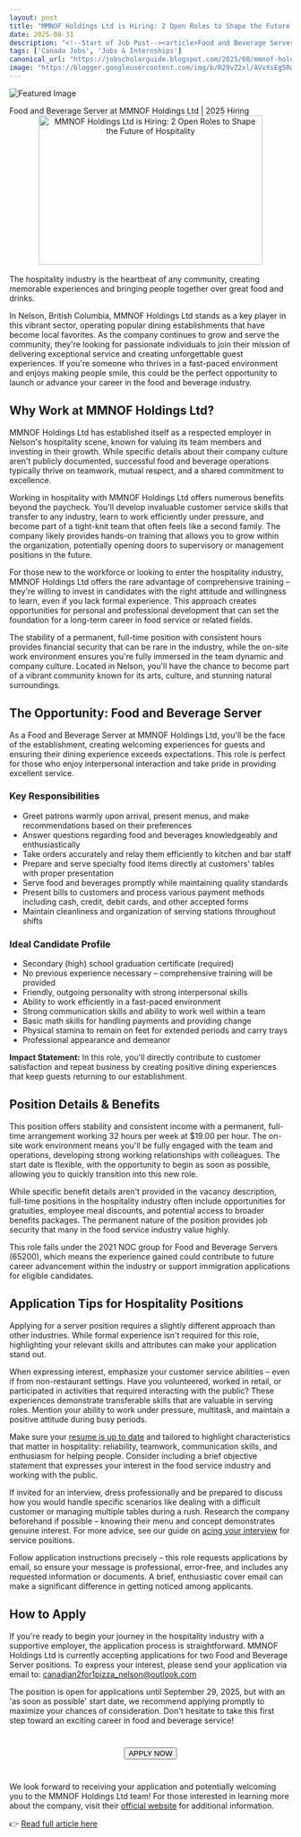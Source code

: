```yaml
---
layout: post
title: "MMNOF Holdings Ltd is Hiring: 2 Open Roles to Shape the Future of Hospitality"
date: 2025-08-31
description: "<!--Start of Job Post--><article>Food and Beverage Server at MMNOF Holdings Ltd | 2025 Hiring <div class='separator' style='clear: both; text-align: center;'><a href='https://blogger.googleusercontent.com/img/b/R29vZ2xl/AVvXsEg5RwAdbevnG66Zd5wR6R_Q4e4cS3cEsCAoYGh6Rhdtb7acM_LMIAcicaKo6pgdnO9L0-GWhziV0YSWqkWj6mYHGUgGQxsv0XzfUxLzh513ZL75S0VyRyxO-ZM7K39D3I1J1VLo-t_sb6NzxIBfcQuMD_hMrH9zwZZGy4seVjhjd_glIHtVelsfRO1EyZmr/s275/food%20and%20beverage%20services.png' style='margin-left: 1em; margin-right: 1em;'><img alt='MMNOF Holdings Ltd is Hiring: 2 Open Roles to Shape the Future of Hospitality' border='0' height='266' src='https://blogger.googleusercontent.com/img/b/R29vZ2xl/AVvXsEg5RwAdbevnG66Zd5wR6R_Q4e4cS3cEsCAoYGh6Rhdtb7acM_LMIAcicaKo6pgdnO9L0-GWhziV0YSWqkWj6mYHGUgGQxsv0XzfUxLzh513ZL75S0VyRyxO-ZM7K39D3I1J1VLo-t_sb6NzxIBfcQuMD_hMrH9zwZZGy4seVjhjd_glIHtVelsfRO1EyZmr/w400-h266/food%20and%20beverage%20services.png' title='MMNOF Holdings Ltd is Hiring: 2 Open Roles to Shape the Future of Hospitality' width='400' /></a></div><br /><div style='text-align: left;'>The hospitality industry is the heartbeat of any community, creating memorable experiences and bringing people together over great food and drinks. In Nelson, British Columbia, MMNOF Holdings Ltd stands as a key player in this vibrant sector, operating popular dining establishments that have become local favorites. As the company continues to grow and serve the community, they're looking for passionate individuals to join their mission of delivering exceptional service and creating unforgettable guest experiences. If you're someone who thrives in a fast-paced environment and enjoys making people smile, this could be the perfect opportunity to launch or advance your career in the food and beverage industry.</div><section> <h2>Why Work at MMNOF Holdings Ltd?</h2> <p>MMNOF Holdings Ltd has established itself as a respected employer in Nelson's hospitality scene, known for valuing its team members and investing in their growth. While specific details about their company culture aren't publicly documented, successful food and beverage operations typically thrive on teamwork, mutual respect, and a shared commitment to excellence.</p>   <p>Working in hospitality with MMNOF Holdings Ltd offers numerous benefits beyond the paycheck. You'll develop invaluable customer service skills that transfer to any industry, learn to work efficiently under pressure, and become part of a tight-knit team that often feels like a second family. The company likely provides hands-on training that allows you to grow within the organization, potentially opening doors to supervisory or management positions in the future.</p>  <p>For those new to the workforce or looking to enter the hospitality industry, MMNOF Holdings Ltd offers the rare advantage of comprehensive training – they're willing to invest in candidates with the right attitude and willingness to learn, even if you lack formal experience. This approach creates opportunities for personal and professional development that can set the foundation for a long-term career in food service or related fields.</p>  <p>The stability of a permanent, full-time position with consistent hours provides financial security that can be rare in the industry, while the on-site work environment ensures you're fully immersed in the team dynamic and company culture. Located in Nelson, you'll have the chance to become part of a vibrant community known for its arts, culture, and stunning natural surroundings.</p> </section><section> <h2>The Opportunity: Food and Beverage Server</h2>   <p>As a Food and Beverage Server at MMNOF Holdings Ltd, you'll be the face of the establishment, creating welcoming experiences for guests and ensuring their dining experience exceeds expectations. This role is perfect for those who enjoy interpersonal interaction and take pride in providing excellent service.</p>  <h3>Key Responsibilities</h3> <ul>     <li>Greet patrons warmly upon arrival, present menus, and make recommendations based on their preferences</li>     <li>Answer questions regarding food and beverages knowledgeably and enthusiastically</li>     <li>Take orders accurately and relay them efficiently to kitchen and bar staff</li>     <li>Prepare and serve specialty food items directly at customers' tables with proper presentation</li>     <li>Serve food and beverages promptly while maintaining quality standards</li>     <li>Present bills to customers and process various payment methods including cash, credit, debit cards, and other accepted forms</li>     <li>Maintain cleanliness and organization of serving stations throughout shifts</li> </ul>  <h3>Ideal Candidate Profile</h3> <ul>     <li>Secondary (high) school graduation certificate (required)</li>     <li>No previous experience necessary – comprehensive training will be provided</li>     <li>Friendly, outgoing personality with strong interpersonal skills</li>     <li>Ability to work efficiently in a fast-paced environment</li>     <li>Strong communication skills and ability to work well within a team</li>     <li>Basic math skills for handling payments and providing change</li>     <li>Physical stamina to remain on feet for extended periods and carry trays</li>     <li>Professional appearance and demeanor</li> </ul>  <p><strong>Impact Statement:</strong> In this role, you'll directly contribute to customer satisfaction and repeat business by creating positive dining experiences that keep guests returning to our establishment.</p> </section><section> <h2>Position Details &amp; Benefits</h2>   <p>This position offers stability and consistent income with a permanent, full-time arrangement working 32 hours per week at $19.00 per hour. The on-site work environment means you'll be fully engaged with the team and operations, developing strong working relationships with colleagues. The start date is flexible, with the opportunity to begin as soon as possible, allowing you to quickly transition into this new role.</p>  <p>While specific benefit details aren't provided in the vacancy description, full-time positions in the hospitality industry often include opportunities for gratuities, employee meal discounts, and potential access to broader benefits packages. The permanent nature of the position provides job security that many in the food service industry value highly.</p>  <p>This role falls under the 2021 NOC group for Food and Beverage Servers (65200), which means the experience gained could contribute to future career advancement within the industry or support immigration applications for eligible candidates.</p> </section><section> <h2>Application Tips for Hospitality Positions</h2>   <p>Applying for a server position requires a slightly different approach than other industries. While formal experience isn't required for this role, highlighting your relevant skills and attributes can make your application stand out.</p>  <p>When expressing interest, emphasize your customer service abilities – even if from non-restaurant settings. Have you volunteered, worked in retail, or participated in activities that required interacting with the public? These experiences demonstrate transferable skills that are valuable in serving roles. Mention your ability to work under pressure, multitask, and maintain a positive attitude during busy periods.</p>  <p>Make sure your <a href='https://jobscholarguide.blogspot.com/feeds/posts/[internal-link-resume-tips]'>resume is up to date</a> and tailored to highlight characteristics that matter in hospitality: reliability, teamwork, communication skills, and enthusiasm for helping people. Consider including a brief objective statement that expresses your interest in the food service industry and working with the public.</p>  <p>If invited for an interview, dress professionally and be prepared to discuss how you would handle specific scenarios like dealing with a difficult customer or managing multiple tables during a rush. Research the company beforehand if possible – knowing their menu and concept demonstrates genuine interest. For more advice, see our guide on <a href='https://jobscholarguide.blogspot.com/feeds/posts/[internal-link-interview-tips]'>acing your interview</a> for service positions.</p>  <p>Follow application instructions precisely – this role requests applications by email, so ensure your message is professional, error-free, and includes any requested information or documents. A brief, enthusiastic cover email can make a significant difference in getting noticed among applicants.</p> </section><section> <h2>How to Apply</h2>   <p>If you're ready to begin your journey in the hospitality industry with a supportive employer, the application process is straightforward. MMNOF Holdings Ltd is currently accepting applications for two Food and Beverage Server positions. To express your interest, please send your application via email to: canadian2for1pizza_nelson@outlook.com</p>  <p>The position is open for applications until September 29, 2025, but with an 'as soon as possible' start date, we recommend applying promptly to maximize your chances of consideration. Don't hesitate to take this first step toward an exciting career in food and beverage service!</p>  <div style='margin: 40px 0px; text-align: center;'>     <button id='apply-cta'>         APPLY NOW              </button> </div>  <p>We look forward to receiving your application and potentially welcoming you to the MMNOF Holdings Ltd team! For those interested in learning more about the company, visit their <a href='https://jobscholarguide.blogspot.com/feeds/posts/[company-careers-page-url]'>official website</a> for additional information.</p> </section> </article><!--End of Job Post-->"
tags: ['Canada Jobs', 'Jobs & Internships']
canonical_url: "https://jobscholarguide.blogspot.com/2025/08/mmnof-holdings-ltd-is-hiring-2-open.html"
image: "https://blogger.googleusercontent.com/img/b/R29vZ2xl/AVvXsEg5RwAdbevnG66Zd5wR6R_Q4e4cS3cEsCAoYGh6Rhdtb7acM_LMIAcicaKo6pgdnO9L0-GWhziV0YSWqkWj6mYHGUgGQxsv0XzfUxLzh513ZL75S0VyRyxO-ZM7K39D3I1J1VLo-t_sb6NzxIBfcQuMD_hMrH9zwZZGy4seVjhjd_glIHtVelsfRO1EyZmr/s72-w400-h266-c/food%20and%20beverage%20services.png"
---
```


![Featured Image](https://blogger.googleusercontent.com/img/b/R29vZ2xl/AVvXsEg5RwAdbevnG66Zd5wR6R_Q4e4cS3cEsCAoYGh6Rhdtb7acM_LMIAcicaKo6pgdnO9L0-GWhziV0YSWqkWj6mYHGUgGQxsv0XzfUxLzh513ZL75S0VyRyxO-ZM7K39D3I1J1VLo-t_sb6NzxIBfcQuMD_hMrH9zwZZGy4seVjhjd_glIHtVelsfRO1EyZmr/s72-w400-h266-c/food%20and%20beverage%20services.png)

<!--Start of Job Post--><article>Food and Beverage Server at MMNOF Holdings Ltd | 2025 Hiring <div class='separator' style='clear: both; text-align: center;'><a href='https://blogger.googleusercontent.com/img/b/R29vZ2xl/AVvXsEg5RwAdbevnG66Zd5wR6R_Q4e4cS3cEsCAoYGh6Rhdtb7acM_LMIAcicaKo6pgdnO9L0-GWhziV0YSWqkWj6mYHGUgGQxsv0XzfUxLzh513ZL75S0VyRyxO-ZM7K39D3I1J1VLo-t_sb6NzxIBfcQuMD_hMrH9zwZZGy4seVjhjd_glIHtVelsfRO1EyZmr/s275/food%20and%20beverage%20services.png' style='margin-left: 1em; margin-right: 1em;'><img alt='MMNOF Holdings Ltd is Hiring: 2 Open Roles to Shape the Future of Hospitality' border='0' height='266' src='https://blogger.googleusercontent.com/img/b/R29vZ2xl/AVvXsEg5RwAdbevnG66Zd5wR6R_Q4e4cS3cEsCAoYGh6Rhdtb7acM_LMIAcicaKo6pgdnO9L0-GWhziV0YSWqkWj6mYHGUgGQxsv0XzfUxLzh513ZL75S0VyRyxO-ZM7K39D3I1J1VLo-t_sb6NzxIBfcQuMD_hMrH9zwZZGy4seVjhjd_glIHtVelsfRO1EyZmr/w400-h266/food%20and%20beverage%20services.png' title='MMNOF Holdings Ltd is Hiring: 2 Open Roles to Shape the Future of Hospitality' width='400' /></a></div><br /><div style='text-align: left;'>The hospitality industry is the heartbeat of any community, creating memorable experiences and bringing people together over great food and drinks.

<!--more-->

In Nelson, British Columbia, MMNOF Holdings Ltd stands as a key player in this vibrant sector, operating popular dining establishments that have become local favorites. As the company continues to grow and serve the community, they're looking for passionate individuals to join their mission of delivering exceptional service and creating unforgettable guest experiences. If you're someone who thrives in a fast-paced environment and enjoys making people smile, this could be the perfect opportunity to launch or advance your career in the food and beverage industry.</div><section> <h2>Why Work at MMNOF Holdings Ltd?</h2> <p>MMNOF Holdings Ltd has established itself as a respected employer in Nelson's hospitality scene, known for valuing its team members and investing in their growth. While specific details about their company culture aren't publicly documented, successful food and beverage operations typically thrive on teamwork, mutual respect, and a shared commitment to excellence.</p>   <p>Working in hospitality with MMNOF Holdings Ltd offers numerous benefits beyond the paycheck. You'll develop invaluable customer service skills that transfer to any industry, learn to work efficiently under pressure, and become part of a tight-knit team that often feels like a second family. The company likely provides hands-on training that allows you to grow within the organization, potentially opening doors to supervisory or management positions in the future.</p>  <p>For those new to the workforce or looking to enter the hospitality industry, MMNOF Holdings Ltd offers the rare advantage of comprehensive training – they're willing to invest in candidates with the right attitude and willingness to learn, even if you lack formal experience. This approach creates opportunities for personal and professional development that can set the foundation for a long-term career in food service or related fields.</p>  <p>The stability of a permanent, full-time position with consistent hours provides financial security that can be rare in the industry, while the on-site work environment ensures you're fully immersed in the team dynamic and company culture. Located in Nelson, you'll have the chance to become part of a vibrant community known for its arts, culture, and stunning natural surroundings.</p> </section><section> <h2>The Opportunity: Food and Beverage Server</h2>   <p>As a Food and Beverage Server at MMNOF Holdings Ltd, you'll be the face of the establishment, creating welcoming experiences for guests and ensuring their dining experience exceeds expectations. This role is perfect for those who enjoy interpersonal interaction and take pride in providing excellent service.</p>  <h3>Key Responsibilities</h3> <ul>     <li>Greet patrons warmly upon arrival, present menus, and make recommendations based on their preferences</li>     <li>Answer questions regarding food and beverages knowledgeably and enthusiastically</li>     <li>Take orders accurately and relay them efficiently to kitchen and bar staff</li>     <li>Prepare and serve specialty food items directly at customers' tables with proper presentation</li>     <li>Serve food and beverages promptly while maintaining quality standards</li>     <li>Present bills to customers and process various payment methods including cash, credit, debit cards, and other accepted forms</li>     <li>Maintain cleanliness and organization of serving stations throughout shifts</li> </ul>  <h3>Ideal Candidate Profile</h3> <ul>     <li>Secondary (high) school graduation certificate (required)</li>     <li>No previous experience necessary – comprehensive training will be provided</li>     <li>Friendly, outgoing personality with strong interpersonal skills</li>     <li>Ability to work efficiently in a fast-paced environment</li>     <li>Strong communication skills and ability to work well within a team</li>     <li>Basic math skills for handling payments and providing change</li>     <li>Physical stamina to remain on feet for extended periods and carry trays</li>     <li>Professional appearance and demeanor</li> </ul>  <p><strong>Impact Statement:</strong> In this role, you'll directly contribute to customer satisfaction and repeat business by creating positive dining experiences that keep guests returning to our establishment.</p> </section><section> <h2>Position Details &amp; Benefits</h2>   <p>This position offers stability and consistent income with a permanent, full-time arrangement working 32 hours per week at $19.00 per hour. The on-site work environment means you'll be fully engaged with the team and operations, developing strong working relationships with colleagues. The start date is flexible, with the opportunity to begin as soon as possible, allowing you to quickly transition into this new role.</p>  <p>While specific benefit details aren't provided in the vacancy description, full-time positions in the hospitality industry often include opportunities for gratuities, employee meal discounts, and potential access to broader benefits packages. The permanent nature of the position provides job security that many in the food service industry value highly.</p>  <p>This role falls under the 2021 NOC group for Food and Beverage Servers (65200), which means the experience gained could contribute to future career advancement within the industry or support immigration applications for eligible candidates.</p> </section><section> <h2>Application Tips for Hospitality Positions</h2>   <p>Applying for a server position requires a slightly different approach than other industries. While formal experience isn't required for this role, highlighting your relevant skills and attributes can make your application stand out.</p>  <p>When expressing interest, emphasize your customer service abilities – even if from non-restaurant settings. Have you volunteered, worked in retail, or participated in activities that required interacting with the public? These experiences demonstrate transferable skills that are valuable in serving roles. Mention your ability to work under pressure, multitask, and maintain a positive attitude during busy periods.</p>  <p>Make sure your <a href='https://jobscholarguide.blogspot.com/feeds/posts/[internal-link-resume-tips]'>resume is up to date</a> and tailored to highlight characteristics that matter in hospitality: reliability, teamwork, communication skills, and enthusiasm for helping people. Consider including a brief objective statement that expresses your interest in the food service industry and working with the public.</p>  <p>If invited for an interview, dress professionally and be prepared to discuss how you would handle specific scenarios like dealing with a difficult customer or managing multiple tables during a rush. Research the company beforehand if possible – knowing their menu and concept demonstrates genuine interest. For more advice, see our guide on <a href='https://jobscholarguide.blogspot.com/feeds/posts/[internal-link-interview-tips]'>acing your interview</a> for service positions.</p>  <p>Follow application instructions precisely – this role requests applications by email, so ensure your message is professional, error-free, and includes any requested information or documents. A brief, enthusiastic cover email can make a significant difference in getting noticed among applicants.</p> </section><section> <h2>How to Apply</h2>   <p>If you're ready to begin your journey in the hospitality industry with a supportive employer, the application process is straightforward. MMNOF Holdings Ltd is currently accepting applications for two Food and Beverage Server positions. To express your interest, please send your application via email to: canadian2for1pizza_nelson@outlook.com</p>  <p>The position is open for applications until September 29, 2025, but with an 'as soon as possible' start date, we recommend applying promptly to maximize your chances of consideration. Don't hesitate to take this first step toward an exciting career in food and beverage service!</p>  <div style='margin: 40px 0px; text-align: center;'>     <button id='apply-cta'>         APPLY NOW              </button> </div>  <p>We look forward to receiving your application and potentially welcoming you to the MMNOF Holdings Ltd team! For those interested in learning more about the company, visit their <a href='https://jobscholarguide.blogspot.com/feeds/posts/[company-careers-page-url]'>official website</a> for additional information.</p> </section> </article><!--End of Job Post-->

👉 [Read full article here](https://jobscholarguide.blogspot.com/2025/08/mmnof-holdings-ltd-is-hiring-2-open.html)
